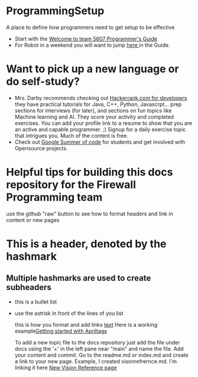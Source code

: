 # ProgrammingSetup
A place to define how programmers need to get setup to be effective

* Start with the [Welcome to team 5607 Programmer's Guide
](https://github.com/FirewallRobotics/ProgrammingSetup/blob/main/docs/index.md#welcome-to-team-5607-programmers-guide)
* For Robot in a weekend you will want to jump [here
](https://github.com/FirewallRobotics/ProgrammingSetup/blob/main/docs/index.md#robot-in-a-weekend--riaw) in the Guide.

# Want to pick up a new language or do self-study?
* Mrs. Darby recommends checking out [Hackerrank.com for developers
](https://www.hackerrank.com/dashboard) they have practical tutorials for Java, C++, Python, Javascrpt... prep sections for interviews (for later), and sections on fun topics like Machine learning and AI. They score your activity and completed exercises. You can add your profile link to a resume to show that you are an active and capable programmer. ;) Signup for a daily exercise topic that intrigues you. Much of the content is free.
* Check out [Google Summer of code](https://summerofcode.withgoogle.com) for students and get involved with Opensource projects. 

# Helpful tips for building this docs repository for the Firewall Programming team
use the github "raw" button to see how to format headers and link in content or new pages

# This is a header, denoted by the hashmark
## Multiple hashmarks are used to create subheaders
* this is a bullet list
* use the astrisk in front of the lines of you list

  this is how you format and add links [text](url) Here is a working example[Getting started with Apriltags](https://pyimagesearch.com/2020/11/02/apriltag-with-python/)

  To add a new topic file to the docs repository just add the file under docs using the '+' in the left pane near "main" and name the file. Add your content and commit. Go to the readme.md or index.md and create a link to your new page.
  Example, I created visonrefrernce.md. I'm linking it here [New Vision Reference page](https://github.com/FirewallRobotics/ProgrammingSetup/blob/main/docs/visionrefernces.md)
